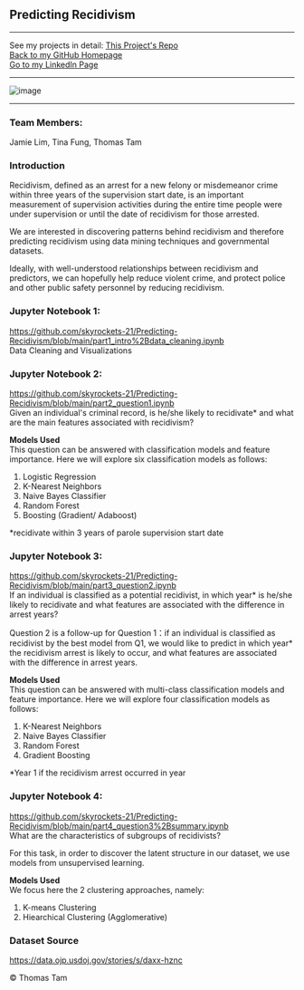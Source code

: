 ## Predicting Recidivism

---

See my projects in detail:
[This Project's Repo](https://github.com/skyrockets-21/Predicting-Recidivism/) \
[Back to my GitHub Homepage](https://skyrockets-21.github.io/) \
[Go to my LinkedIn Page](https://www.linkedin.com/in/thomasyctam/) 

---
![image](https://user-images.githubusercontent.com/22537687/152667377-b2c071fb-1f93-477b-bb03-bcc426a277a1.png)

---

### Team Members:
Jamie Lim, Tina Fung, Thomas Tam 

### Introduction
Recidivism, defined as an arrest for a new felony or misdemeanor crime within three
years of the supervision start date, is an important measurement of supervision activities during
the entire time people were under supervision or until the date of recidivism for those arrested.

We are interested in discovering patterns behind recidivism and therefore predicting
recidivism using data mining techniques and governmental datasets.

Ideally, with well-understood relationships between recidivism and predictors, we can
hopefully help reduce violent crime, and protect police and other public safety personnel by
reducing recidivism.

### Jupyter Notebook 1:
https://github.com/skyrockets-21/Predicting-Recidivism/blob/main/part1_intro%2Bdata_cleaning.ipynb \
Data Cleaning and Visualizations

### Jupyter Notebook 2: 
https://github.com/skyrockets-21/Predicting-Recidivism/blob/main/part2_question1.ipynb \
Given an individual's criminal record, is he/she likely to recidivate* and what are the main features associated with recidivism?

**Models Used** \
This question can be answered with classification models and feature importance. Here we will explore six classification models as follows:

1. Logistic Regression
2. K-Nearest Neighbors
3. Naive Bayes Classifier
4. Random Forest
5. Boosting (Gradient/ Adaboost)

\*recidivate within 3 years of parole supervision start date

### Jupyter Notebook 3:
https://github.com/skyrockets-21/Predicting-Recidivism/blob/main/part3_question2.ipynb \
If an individual is classified as a potential recidivist, in which year* is he/she likely to recidivate and what features are associated with the difference in arrest years?


Question 2 is a follow-up for Question 1：if an individual is classified as recidivist by the best model from Q1, we would like to predict in which year* the recidivism arrest is likely to occur, and what features are associated with the difference in arrest years.

**Models Used** \
This question can be answered with multi-class classification models and feature importance. Here we will explore four classification models as follows:

1. K-Nearest Neighbors
2. Naive Bayes Classifier
3. Random Forest
4. Gradient Boosting

\*Year 1 if the recidivism arrest occurred in year 

### Jupyter Notebook 4: 
https://github.com/skyrockets-21/Predicting-Recidivism/blob/main/part4_question3%2Bsummary.ipynb \
What are the characteristics of subgroups of recidivists?

For this task, in order to discover the latent structure in our dataset, we use models from unsupervised learning.

**Models Used** \
We focus here the 2 clustering approaches, namely:

1. K-means Clustering
2. Hiearchical Clustering (Agglomerative)

### Dataset Source
https://data.ojp.usdoj.gov/stories/s/daxx-hznc

&copy; Thomas Tam
